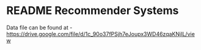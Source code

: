 # README Recommender Systems

Data file can be found at - https://drive.google.com/file/d/1c_90o37fPSjh7eJoupx3WD46zqaKNjIL/view  
